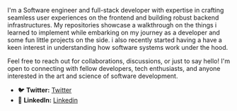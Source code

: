 I'm a Software engineer and full-stack developer with expertise in crafting seamless user experiences on the frontend and building robust backend infrastructures. My repositories showcase a walkthrough on the things i learned to implement while embarking on my journey as a developer and some fun little projects on the side. i also recently started having a have a keen interest in understanding how software systems work under the hood.

Feel free to reach out for collaborations, discussions, or just to say hello! I'm open to connecting with fellow developers, tech enthusiasts, and anyone interested in the art and science of software development.

- 🐦 **Twitter:** [Twitter](https://twitter.com/Ajala97212459?t=L0V6_O5x3kCrcCOZ09-TkA&s=09)
- 🔗 **LinkedIn:** [Linkedin](https://www.linkedin.com/in/ajala-oluwaferanmi-a32b79204)
